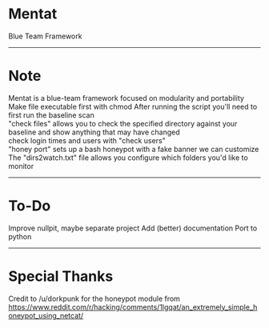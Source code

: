 # Mentat
 Blue Team Framework

---
# Note

Mentat is a blue-team framework focused on modularity and portability
Make file executable first with chmod
After running the script you'll need to first run the baseline scan  
"check files" allows you to check the specified directory against your baseline and show anything that may have changed  
check login times and users with "check users"  
"honey port" sets up a bash honeypot with a fake banner we can customize
The "dirs2watch.txt" file allows you configure which folders you'd like to monitor

---
# To-Do

Improve nullpit, maybe separate project
Add (better) documentation
Port to python

---
# Special Thanks
Credit to /u/dorkpunk for the honeypot module from https://www.reddit.com/r/hacking/comments/1lgqat/an_extremely_simple_honeypot_using_netcat/